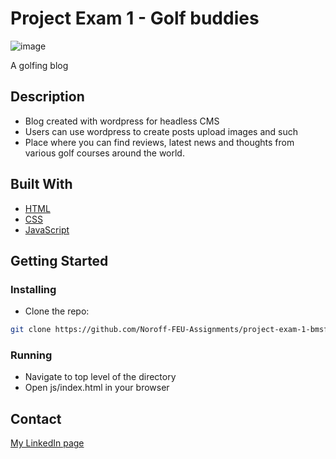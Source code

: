 # Project Exam 1 - Golf buddies

![image](https://user-images.githubusercontent.com/52622303/164316813-4b12d99f-aeb7-4069-85cf-e72b3a50ac99.png)

A golfing blog

## Description

- Blog created with wordpress for headless CMS
- Users can use wordpress to create posts upload images and such
- Place where you can find reviews, latest news and thoughts from various golf courses around the world.

## Built With

- [HTML](https://html.com/)
- [CSS](https://css.com)
- [JavaScript](https://www.javascript.com/)

## Getting Started

### Installing

- Clone the repo:

```bash
git clone https://github.com/Noroff-FEU-Assignments/project-exam-1-bmsf
```

### Running

- Navigate to top level of the directory
- Open js/index.html in your browser

## Contact

[My LinkedIn page](https://www.linkedin.com/in/bj%C3%B8rn-magnus-fromreide-18b1a1170/)

<!-- ## License

You can link to your license file here if you're using one, or mention what license the codebase falls under. If you're unsure then you can simply delete this section. -->

<!-- ## Acknowledgments

This is where you can add any acknowledgements if you'd like, such as to people who have helped you or any code snippets you'd like to mention. You can delete this section if you don't have any acknowledgements to make. -->
